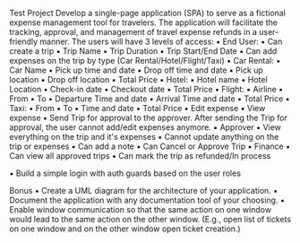 Test Project
Develop a single-page application (SPA) to serve as a fictional expense management tool for
travelers. The application will facilitate the tracking, approval, and management of travel expense
refunds in a user-friendly manner.
The users will have 3 levels of access:
▪ End User:
    ▪ Can create a trip
        ▪ Trip Name
        ▪ Trip Duration
        ▪ Trip Start/End Date
    ▪ Can add expenses on the trip by type (Car Rental/Hotel/Flight/Taxi)
        ▪ Car Rental:
            ▪ Car Name
            ▪ Pick up time and date
            ▪ Drop off time and date
            ▪ Pick up location
            ▪ Drop off location
            ▪ Total Price
        ▪ Hotel:
            ▪ Hotel name
            ▪ Hotel Location
            ▪ Check-in date
            ▪ Checkout date
            ▪ Total Price
        ▪ Flight:
            ▪ Airline
            ▪ From
            ▪ To
            ▪ Departure Time and date
            ▪ Arrival Time and date
            ▪ Total Price
        ▪ Taxi:
            ▪ From
            ▪ To
            ▪ Time and date
            ▪ Total Price
    ▪ Edit expense
    ▪ View expense
    ▪ Send Trip for approval to the approver. After sending the Trip for approval, the user cannot
    add/edit expenses anymore.
    ▪ Approver
        ▪ View everything on the trip and it's expenses
        ▪ Cannot update anything on the trip or expenses
        ▪ Can add a note
        ▪ Can Cancel or Approve Trip
    ▪ Finance
        ▪ Can view all approved trips
        ▪ Can mark the trip as refunded/In process

▪ Build a simple login with auth guards based on the user roles

Bonus
▪ Create a UML diagram for the architecture of your application.
▪ Document the application with any documentation tool of your choosing.
▪ Enable window communication so that the same action on one window would lead to the same
action on the other window. (E.g., open list of tickets on one window and on the other window
open ticket creation.)